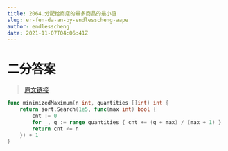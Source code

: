 ```yaml
---
title: 2064.分配给商店的最多商品的最小值
slug: er-fen-da-an-by-endlesscheng-aape
author: endlesscheng
date: 2021-11-07T04:06:41Z
---
```

# 二分答案
 
> [原文链接](https://leetcode.cn/problems/minimized-maximum-of-products-distributed-to-any-store/solution/er-fen-da-an-by-endlesscheng-aape)
```go
func minimizedMaximum(n int, quantities []int) int {
	return sort.Search(1e5, func(max int) bool {
		cnt := 0
		for _, q := range quantities { cnt += (q + max) / (max + 1) }
		return cnt <= n
	}) + 1
}
```
